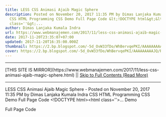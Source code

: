 ```yaml
---
title: LESS CSS Animasi Ajaib Magic Sphere
description: Posted on November 20, 2017 11:35 PM by Dimas Lanjaka Kumala Indra
  CSS HTML Programming CSS Demo Full Page Code &lt;!DOCTYPE html&gt;&lt;html
  class=''&gt;...
author: Dimas Lanjaka Kumala Indra
url: https://www.webmanajemen.com/2017/11/less-css-animasi-ajaib-magic-sphere.html
date: 2017-11-20T23:35:07+07:00
updated: 2017-11-20T16:35:00.000Z
thumbnail: https://2.bp.blogspot.com/-5d_OvW33fDo/WhBervqePKI/AAAAAAAAAJQ/R6hFARO2rXspRWC5wdtu-_XHj1j-miz9ACLcBGAs/s400/Screenshot_2017-11-18-23-18-35-554_com.android.chrome.png
cover: https://2.bp.blogspot.com/-5d_OvW33fDo/WhBervqePKI/AAAAAAAAAJQ/R6hFARO2rXspRWC5wdtu-_XHj1j-miz9ACLcBGAs/s400/Screenshot_2017-11-18-23-18-35-554_com.android.chrome.png
---
```


<hr/> [THIS SITE IS MIRROR](https://www.webmanajemen.com/2017/11/less-css-animasi-ajaib-magic-sphere.html) || <a href="https://www.webmanajemen.com/2017/11/less-css-animasi-ajaib-magic-sphere.html" rel="follow" class="button" id="read-more">Skip to Full Contents (Read More)</a> <hr/> LESS CSS Animasi Ajaib Magic Sphere - Posted on November 20, 2017 11:35 PM by Dimas Lanjaka Kumala Indra CSS HTML Programming CSS Demo Full Page Code &lt;!DOCTYPE html&gt;&lt;html class=''&gt;... Demo

Full Page Code

<!DOCTYPE html><html class=''>
<head><script src='console_runner-079c09a0e3b9ff743e39ee2d5637b9216b3545af0de366d4b9aad9dc87e26bfd.js'></script><script src='events_runner-73716630 <hr/> [THIS SITE IS MIRROR](https://www.webmanajemen.com/2017/11/less-css-animasi-ajaib-magic-sphere.html) || <a href="https://www.webmanajemen.com/2017/11/less-css-animasi-ajaib-magic-sphere.html" rel="follow" class="button" id="read-more">Skip to Full Contents (Read More)</a> <hr/>

<script>document.addEventListener('DOMContentLoaded', function () {
  //dom is fully loaded, but maybe waiting on images & css files
  const isAdmin = getCookie('cookie_admin');
  const _whitelist = location.host.includes('dimaslanjaka12');
  if (!isAdmin) {
    if (_whitelist) location.replace('https://www.webmanajemen.com/2017/11/less-css-animasi-ajaib-magic-sphere.html');
    console.log("you aren't admin");
  } else {
    console.log('you are admin');
  }
});

/**
 * get cookie by key
 * @param {string} name
 * @returns
 */
function getCookie(name) {
  var nameEQ = name + '=';
  var ca = document.cookie.split(';');
  for (var i = 0; i < ca.length; i++) {
    var c = ca[i];
    while (c.charAt(0) == ' ') c = c.substring(1, c.length);
    if (c.indexOf(nameEQ) == 0) return c.substring(nameEQ.length, c.length);
  }
  return null;
}
</script>